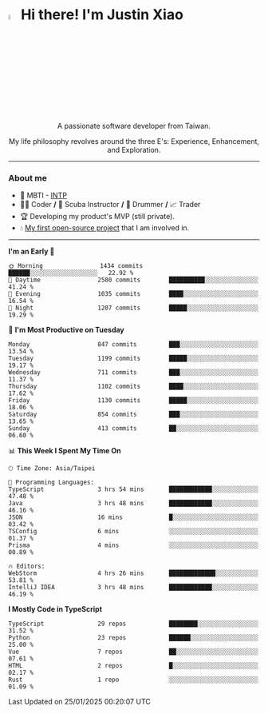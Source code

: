 # <img src="https://media.giphy.com/media/hvRJCLFzcasrR4ia7z/giphy.gif" width="5%">Hi there! I'm Justin Xiao
<p align="center">A passionate software developer from Taiwan.  </p>
<p align="center">My life philosophy revolves around the three E's: Experience, Enhancement, and Exploration.</p>

---
### About me
- 👀 MBTI - [INTP](https://www.16personalities.com/intp-personality)
- 👨‍💻 Coder **/** 🤿 Scuba Instructor **/** 🥁 Drummer **/** 📈 Trader
- 🏆 Developing my product's MVP (still private).
- 💧 [My first open-source project](https://github.com/Game-as-a-Service/Game-Lobby-Web) that I am involved in.

---
<!--START_SECTION:waka-->
**I'm an Early 🐤** 

```text
🌞 Morning                1434 commits        ██████░░░░░░░░░░░░░░░░░░░   22.92 % 
🌆 Daytime                2580 commits        ██████████░░░░░░░░░░░░░░░   41.24 % 
🌃 Evening                1035 commits        ████░░░░░░░░░░░░░░░░░░░░░   16.54 % 
🌙 Night                  1207 commits        █████░░░░░░░░░░░░░░░░░░░░   19.29 % 
```
📅 **I'm Most Productive on Tuesday** 

```text
Monday                   847 commits         ███░░░░░░░░░░░░░░░░░░░░░░   13.54 % 
Tuesday                  1199 commits        █████░░░░░░░░░░░░░░░░░░░░   19.17 % 
Wednesday                711 commits         ███░░░░░░░░░░░░░░░░░░░░░░   11.37 % 
Thursday                 1102 commits        ████░░░░░░░░░░░░░░░░░░░░░   17.62 % 
Friday                   1130 commits        █████░░░░░░░░░░░░░░░░░░░░   18.06 % 
Saturday                 854 commits         ███░░░░░░░░░░░░░░░░░░░░░░   13.65 % 
Sunday                   413 commits         ██░░░░░░░░░░░░░░░░░░░░░░░   06.60 % 
```


📊 **This Week I Spent My Time On** 

```text
🕑︎ Time Zone: Asia/Taipei

💬 Programming Languages: 
TypeScript               3 hrs 54 mins       ████████████░░░░░░░░░░░░░   47.48 % 
Java                     3 hrs 48 mins       ████████████░░░░░░░░░░░░░   46.16 % 
JSON                     16 mins             █░░░░░░░░░░░░░░░░░░░░░░░░   03.42 % 
TSConfig                 6 mins              ░░░░░░░░░░░░░░░░░░░░░░░░░   01.37 % 
Prisma                   4 mins              ░░░░░░░░░░░░░░░░░░░░░░░░░   00.89 % 

🔥 Editors: 
WebStorm                 4 hrs 26 mins       █████████████░░░░░░░░░░░░   53.81 % 
IntelliJ IDEA            3 hrs 48 mins       ████████████░░░░░░░░░░░░░   46.19 % 
```

**I Mostly Code in TypeScript** 

```text
TypeScript               29 repos            ████████░░░░░░░░░░░░░░░░░   31.52 % 
Python                   23 repos            ██████░░░░░░░░░░░░░░░░░░░   25.00 % 
Vue                      7 repos             ██░░░░░░░░░░░░░░░░░░░░░░░   07.61 % 
HTML                     2 repos             █░░░░░░░░░░░░░░░░░░░░░░░░   02.17 % 
Rust                     1 repo              ░░░░░░░░░░░░░░░░░░░░░░░░░   01.09 % 
```




 Last Updated on 25/01/2025 00:20:07 UTC
<!--END_SECTION:waka-->
